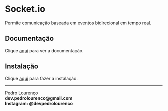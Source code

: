 # Socket.io

Permite comunicação baseada em eventos bidirecional em tempo real.

## Documentação

Clique [aqui](https://github.com/socketio/socket.io) para ver a documentação.

## Instalação

Clique [aqui](https://www.npmjs.com/package/socket.io) para fazer a instalação.


<hr>
<stong>Pedro Lourenço</strong><br>
<Strong>dev.pedrolourenco@gmail.com</strong><br>
<Strong>Instagram: @devpedrolourenco</strong>
